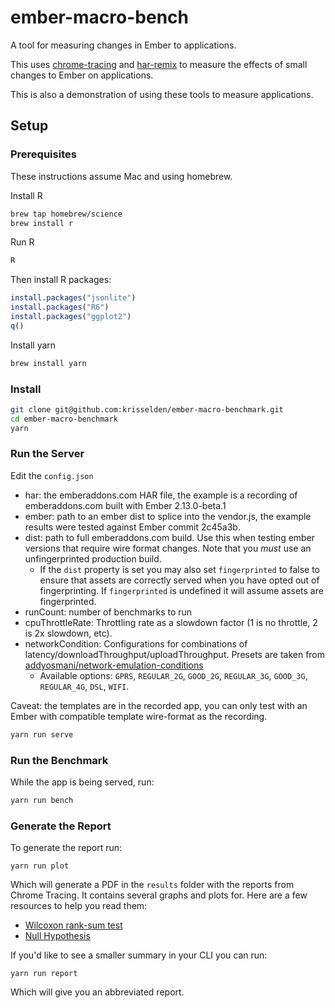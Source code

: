 # ember-macro-bench

A tool for measuring changes in Ember to applications.

This uses [chrome-tracing](https://github.com/krisselden/chrome-tracing) and [har-remix](https://github.com/krisselden/har-remix) to measure the effects of small changes to Ember on applications.

This is also a demonstration of using these tools to measure applications.

## Setup
### Prerequisites

These instructions assume Mac and using homebrew.

Install R
```sh
brew tap homebrew/science
brew install r
```

Run R
```sh
R
```

Then install R packages:

```R
install.packages("jsonlite")
install.packages("R6")
install.packages("ggplot2")
q()
```

Install yarn
```sh
brew install yarn
```

### Install

```sh
git clone git@github.com:krisselden/ember-macro-benchmark.git
cd ember-macro-benchmark
yarn
```

### Run the Server

Edit the `config.json`

* har: the emberaddons.com HAR file, the example is a recording of
  emberaddons.com built with Ember 2.13.0-beta.1
* ember: path to an ember dist to splice into the vendor.js, the example
  results were tested against Ember commit 2c45a3b.
* dist: path to full emberaddons.com build. Use this when testing ember
  versions that require wire format changes. Note that you *must* use an
  unfingerprinted production build.
  * If the `dist` property is set you may also set `fingerprinted` to false to
    ensure that assets are correctly served when you have opted out of
    fingerprinting.  If `fingerprinted` is undefined it will assume assets are
    fingerprinted.
* runCount: number of benchmarks to run
* cpuThrottleRate: Throttling rate as a slowdown factor (1 is no throttle, 2 is 2x slowdown, etc).
* networkCondition: Configurations for combinations of latency/downloadThroughput/uploadThroughput.  Presets are taken from [addyosmani/network-emulation-conditions](https://github.com/addyosmani/network-emulation-conditions)
  * Available options: `GPRS`, `REGULAR_2G`, `GOOD_2G`, `REGULAR_3G`, `GOOD_3G`, `REGULAR_4G`, `DSL`, `WIFI`.

Caveat: the templates are in the recorded app, you can only test with an Ember with compatible template wire-format as the recording.

```sh
yarn run serve
```

### Run the Benchmark

While the app is being served, run:

```sh
yarn run bench
```

### Generate the Report

To generate the report run:

`yarn run plot`

Which will generate a PDF in the `results` folder with the reports from Chrome Tracing.  It contains several graphs and plots for. Here are a few resources to help you read them:

* [Wilcoxon rank-sum test](https://en.wikipedia.org/wiki/Mann%E2%80%93Whitney_U_test)
* [Null Hypothesis](https://en.wikipedia.org/wiki/Null_hypothesis)


If you'd like to see a smaller summary in your CLI you can run:

`yarn run report`

Which will give you an abbreviated report.
